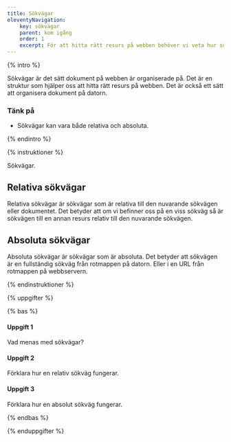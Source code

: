 ```yaml
---
title: Sökvägar
eleventyNavigation:
    key: sökvägar
    parent: kom igång
    order: 1
    excerpt: För att hitta rätt resurs på webben behöver vi veta hur sökvägar fungerar.
---
```


{% intro %}

Sökvägar är det sätt dokument på webben är organiserade på. Det är en struktur som hjälper oss att hitta rätt resurs på webben. Det är också ett sätt att organisera dokument på datorn.

### Tänk på

- Sökvägar kan vara både relativa och absoluta.

{% endintro %}

{% instruktioner %}

Sökvägar.

## Relativa sökvägar

Relativa sökvägar är sökvägar som är relativa till den nuvarande sökvägen eller dokumentet. Det betyder att om vi befinner oss på en viss sökväg så är sökvägen till en annan resurs relativ till den nuvarande sökvägen.

## Absoluta sökvägar

Absoluta sökvägar är sökvägar som är absoluta. Det betyder att sökvägen är en fullständig sökväg från rotmappen på datorn. Eller i en URL från rotmappen på webbservern.


{% endinstruktioner %}

{% uppgifter %}

{% bas %}

#### Uppgift 1

Vad menas med sökvägar?

#### Uppgift 2

Förklara hur en relativ sökväg fungerar.

#### Uppgift 3

Förklara hur en absolut sökväg fungerar.

{% endbas %}

{% enduppgifter %}
